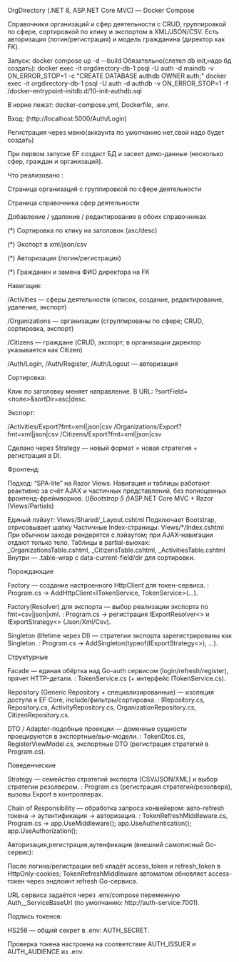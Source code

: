 OrgDirectory (.NET 8, ASP.NET Core MVC) — Docker Compose

Справочники организаций и сфер деятельности с CRUD, группировкой по сфере, сортировкой по клику и экспортом в XML/JSON/CSV. Есть авторизация (логин/регистрация) и модель гражданина (директор как FK).

Запуск:
    docker compose up -d --build
Обязательно(слетел db init,надо бд создать):
    docker exec -it orgdirectory-db-1 psql -U auth -d maindb -v ON_ERROR_STOP=1 -c "CREATE DATABASE authdb OWNER auth;"
    docker exec -it orgdirectory-db-1 psql -U auth -d authdb -v ON_ERROR_STOP=1 -f /docker-entrypoint-initdb.d/10-init-authdb.sql



В корне лежат: docker-compose.yml, Dockerfile, .env.


Вход:
(http://localhost:5000/Auth/Login)

Регистрация через меню(аккаунта по умолчанию нет,свой надо будет создать)

При первом запуске EF создаст БД и засеет демо-данные (несколько сфер, граждан и организаций).

Что реализовано :

 Страница организаций с группировкой по сфере деятельности

 Страница справочника сфер деятельности

 Добавление / удаление / редактирование в обоих справочниках

 (*) Сортировка по клику на заголовок (asc/desc)

 (*) Экспорт в xml/json/csv

 (*) Авторизация (логин/регистрация)

 (*) Гражданин и замена ФИО директора на FK


Навигация:

/Activities — сферы деятельности (список, создание, редактирование, удаление, экспорт)

/Organizations — организации (сгруппированы по сфере; CRUD, сортировка, экспорт)

/Citizens — граждане (CRUD, экспорт; в организации директор указывается как Citizen)

/Auth/Login, /Auth/Register, /Auth/Logout — авторизация

Сортировка:

Клик по заголовку меняет направление. В URL: ?sortField=<поле>&sortDir=asc|desc.

Экспорт:

/Activities/Export?fmt=xml|json|csv
/Organizations/Export?fmt=xml|json|csv
/Citizens/Export?fmt=xml|json|csv

Сделано через Strategy — новый формат = новая стратегия + регистрация в DI.

Фронтенд:

Подход: “SPA-lite” на Razor Views. Навигация и таблицы работают реактивно за счёт AJAX и частичных представлений, без полноценных фронтенд-фреймворков.
(*)Bootstrap 5
(*)ASP.NET Core MVC + Razor (Views/Partials)

Единый лэйаут: Views/Shared/_Layout.cshtml
Подключает Bootstrap, отрисовывает шапку
Частичные Index-страницы: Views/*/Index.cshtml
При обычном заходе рендерятся с лэйаутом; при AJAX-навигации отдают только тело.
Таблицы в partial-вьюхах: _OrganizationsTable.cshtml, _CitizensTable.cshtml, _ActivitiesTable.cshtml
Внутри — .table-wrap с data-current-field/dir для сортировки.


Порождающие

Factory  — создание настроенного HttpClient для токен-сервиса.
: Program.cs → AddHttpClient<ITokenService, TokenService>(...).

Factory(Resolver) для экспорта — выбор реализации экспорта по fmt=csv|json|xml.
: Program.cs → регистрация IExportResolver<> и IExportStrategy<> (Json/Xml/Csv).

Singleton (lifetime через DI) — стратегии экспорта зарегистрированы как Singleton.
: Program.cs → AddSingleton(typeof(IExportStrategy<>), ...).

Структурные

Facade — единая обёртка над Go-auth сервисом (login/refresh/register), прячет HTTP-детали.
: TokenService.cs (+ интерфейс ITokenService.cs).

Repository (Generic Repository + специализированные) — изоляция доступа к EF Core, include/фильтры/сортировка.
: IRepository.cs, Repository.cs, ActivityRepository.cs, OrganizationRepository.cs, CitizenRepository.cs.

DTO / Adapter-подобные проекции — доменные сущности проецируются в экспортные/вью-модели.
: TokenDtos.cs, RegisterViewModel.cs, экспортные DTO (регистрация стратегий в Program.cs).

Поведенческие

Strategy — семейство стратегий экспорта (CSV/JSON/XML) и выбор стратегии резолвером.
: Program.cs (регистрация стратегий/резолвера), вызовы Export в контроллерах.

Chain of Responsibility  — обработка запроса конвейером: авто-refresh токена → аутентификация → авторизация.
: TokenRefreshMiddleware.cs, Program.cs → app.UseMiddleware<TokenRefreshMiddleware>(); app.UseAuthentication(); app.UseAuthorization();

Авторизация,регистрация,аутенфикация (внешний самописный Go-сервис):


После логина/регистрации веб кладёт access_token и refresh_token в HttpOnly-cookies; TokenRefreshMiddleware автоматом обновляет access-токен через эндпоинт refresh Go-сервиса.

URL сервиса задаётся через .env/compose переменную Auth__ServiceBaseUrl (по умолчанию: http://auth-service:7001).

Подпись токенов:

HS256 — общий секрет в .env: AUTH_SECRET.

Проверка токена настроена на соответствие AUTH_ISSUER и AUTH_AUDIENCE из .env.

